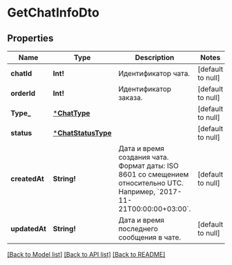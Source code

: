 # GetChatInfoDto

## Properties
Name | Type | Description | Notes
------------ | ------------- | ------------- | -------------
**chatId** | **Int!** | Идентификатор чата. | [default to null]
**orderId** | **Int!** | Идентификатор заказа. | [default to null]
**Type_** | [***ChatType**](ChatType.md) |  | [default to null]
**status** | [***ChatStatusType**](ChatStatusType.md) |  | [default to null]
**createdAt** | **String!** | Дата и время создания чата.  Формат даты: ISO 8601 со смещением относительно UTC. Например, &#x60;2017-11-21T00:00:00+03:00&#x60;.  | [default to null]
**updatedAt** | **String!** | Дата и время последнего сообщения в чате. | [default to null]

[[Back to Model list]](../README.md#documentation-for-models) [[Back to API list]](../README.md#documentation-for-api-endpoints) [[Back to README]](../README.md)


